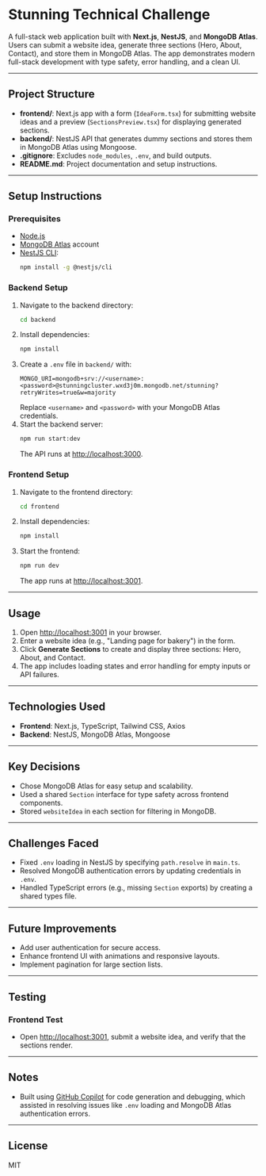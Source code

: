# Stunning Technical Challenge

A full-stack web application built with **Next.js**, **NestJS**, and **MongoDB Atlas**. Users can submit a website idea, generate three sections (Hero, About, Contact), and store them in MongoDB Atlas. The app demonstrates modern full-stack development with type safety, error handling, and a clean UI.

---

## Project Structure

- **frontend/**: Next.js app with a form (`IdeaForm.tsx`) for submitting website ideas and a preview (`SectionsPreview.tsx`) for displaying generated sections.
- **backend/**: NestJS API that generates dummy sections and stores them in MongoDB Atlas using Mongoose.
- **.gitignore**: Excludes `node_modules`, `.env`, and build outputs.
- **README.md**: Project documentation and setup instructions.

---

## Setup Instructions

### Prerequisites

- [Node.js](https://nodejs.org/)
- [MongoDB Atlas](https://www.mongodb.com/atlas/database) account
- [NestJS CLI](https://docs.nestjs.com/cli/overview):  
  ```sh
  npm install -g @nestjs/cli
  ```

### Backend Setup

1. Navigate to the backend directory:
   ```sh
   cd backend
   ```
2. Install dependencies:
   ```sh
   npm install
   ```
3. Create a `.env` file in `backend/` with:
   ```
   MONGO_URI=mongodb+srv://<username>:<password>@stunningcluster.wxd3j0m.mongodb.net/stunning?retryWrites=true&w=majority
   ```
   Replace `<username>` and `<password>` with your MongoDB Atlas credentials.
4. Start the backend server:
   ```sh
   npm run start:dev
   ```
   The API runs at [http://localhost:3000](http://localhost:3000).

### Frontend Setup

1. Navigate to the frontend directory:
   ```sh
   cd frontend
   ```
2. Install dependencies:
   ```sh
   npm install
   ```
3. Start the frontend:
   ```sh
   npm run dev
   ```
   The app runs at [http://localhost:3001](http://localhost:3001).

---

## Usage

1. Open [http://localhost:3001](http://localhost:3001) in your browser.
2. Enter a website idea (e.g., "Landing page for bakery") in the form.
3. Click **Generate Sections** to create and display three sections: Hero, About, and Contact.
4. The app includes loading states and error handling for empty inputs or API failures.

---

## Technologies Used

- **Frontend**: Next.js, TypeScript, Tailwind CSS, Axios
- **Backend**: NestJS, MongoDB Atlas, Mongoose

---

## Key Decisions

- Chose MongoDB Atlas for easy setup and scalability.
- Used a shared `Section` interface for type safety across frontend components.
- Stored `websiteIdea` in each section for filtering in MongoDB.

---

## Challenges Faced

- Fixed `.env` loading in NestJS by specifying `path.resolve` in `main.ts`.
- Resolved MongoDB authentication errors by updating credentials in `.env`.
- Handled TypeScript errors (e.g., missing `Section` exports) by creating a shared types file.

---

## Future Improvements

- Add user authentication for secure access.
- Enhance frontend UI with animations and responsive layouts.
- Implement pagination for large section lists.

---

## Testing



### Frontend Test

- Open [http://localhost:3001](http://localhost:3001), submit a website idea, and verify that the sections render.

---

## Notes

- Built using [GitHub Copilot](https://github.com/features/copilot) for code generation and debugging, which assisted in resolving issues like `.env` loading and MongoDB Atlas authentication errors.

---

## License

MIT
